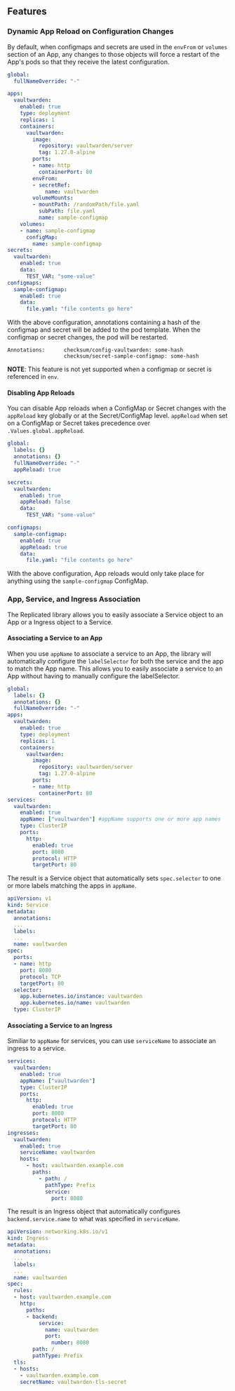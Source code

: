 ## Features

### Dynamic App Reload on Configuration Changes

By default, when configmaps and secrets are used in the `envFrom` or `volumes` section of an App, 
any changes to those objects will force a restart of the App's pods so that they receive the latest configuration.

```yaml
global:
  fullNameOverride: "-"

apps:
  vaultwarden:
    enabled: true
    type: deployment
    replicas: 1
    containers:
      vaultwarden:
        image:
          repository: vaultwarden/server
          tag: 1.27.0-alpine
        ports:
        - name: http
          containerPort: 80
        envFrom:
        - secretRef:
            name: vaultwarden
        volumeMounts:
        - mountPath: /randomPath/file.yaml
          subPath: file.yaml
          name: sample-configmap
    volumes:
    - name: sample-configmap
      configMap:
        name: sample-configmap
secrets:
  vaultwarden:
    enabled: true
    data:
      TEST_VAR: "some-value"
configmaps:
  sample-configmap:
    enabled: true
    data:
      file.yaml: "file contents go here"
```

With the above configuration, annotations containing a hash of the configmap and secret will be added to the pod template. When the configmap or secret changes, the pod will be restarted.

```
Annotations:      checksum/config-vaultwarden: some-hash
                  checksum/secret-sample-configmap: some-hash
```

**NOTE**: This feature is not yet supported when a configmap or secret is referenced in `env`.

#### Disabling App Reloads

You can disable App reloads when a ConfigMap or Secret changes with the `appReload` key globally or at the Secret/ConfigMap level. `appReload` when set on a ConfigMap or Secret takes precedence over `.Values.global.appReload`.

```yaml
global:
  labels: {}
  annotations: {}
  fullNameOverride: "-"
  appReload: true

secrets:
  vaultwarden:
    enabled: true
    appReload: false
    data:
      TEST_VAR: "some-value"

configmaps:
  sample-configmap:
    enabled: true
    appReload: true
    data:
      file.yaml: "file contents go here"
```

With the above configuration, App reloads would only take place for anything using the `sample-configmap` ConfigMap.

### App, Service, and Ingress Association 

The Replicated library allows you to easily associate a Service object to an App or a Ingress object to a Service.

#### Associating a Service to an App

When you use `appName` to associate a service to an App, the library will automatically configure the `labelSelector` for both the service and the app to match the App name. This allows you to easily associate a service to an App without having to manually configure the labelSelector.

```yaml
global:
  labels: {}
  annotations: {}
  fullNameOverride: "-"
apps:
  vaultwarden:
    enabled: true
    type: deployment
    replicas: 1
    containers:
      vaultwarden:
        image:
          repository: vaultwarden/server
          tag: 1.27.0-alpine
        ports:
        - name: http
          containerPort: 80
services:
  vaultwarden:
    enabled: true
    appName: ["vaultwarden"] #appName supports one or more app names
    type: ClusterIP
    ports:
      http:
        enabled: true
        port: 8080
        protocol: HTTP
        targetPort: 80
```

The result is a Service object that automatically sets `spec.selector` to one or more labels matching the apps in `appName`.

```yaml
apiVersion: v1
kind: Service
metadata:
  annotations:
  ...
  labels:
  ...
  name: vaultwarden
spec:
  ports:
  - name: http
    port: 8080
    protocol: TCP
    targetPort: 80
  selector:
    app.kubernetes.io/instance: vaultwarden
    app.kubernetes.io/name: vaultwarden
  type: ClusterIP
```

#### Associating a Service to an Ingress

Similiar to `appName` for services, you can use `serviceName` to associate an ingress to a service.

```yaml
services:
  vaultwarden:
    enabled: true
    appName: ["vaultwarden"]
    type: ClusterIP
    ports:
      http:
        enabled: true
        port: 8080
        protocol: HTTP
        targetPort: 80
ingresses:
  vaultwarden:
    enabled: true
    serviceName: vaultwarden
    hosts:
      - host: vaultwarden.example.com
        paths:
          - path: /
            pathType: Prefix
            service:
              port: 8080
```

The result is an Ingress object that automatically configures  `backend.service.name` to what was specified in `serviceName`.

```yaml
apiVersion: networking.k8s.io/v1
kind: Ingress
metadata:
  annotations:
  ...
  labels:
  ...
  name: vaultwarden
spec:
  rules:
  - host: vaultwarden.example.com
    http:
      paths:
      - backend:
          service:
            name: vaultwarden
            port:
              number: 8080
        path: /
        pathType: Prefix
  tls:
  - hosts:
    - vaultwarden.example.com
    secretName: vaultwarden-tls-secret
```
